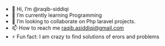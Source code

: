 - 👋 Hi, I’m @raqib-siddiqi
- 🌱 I’m currently learning Programming
- 💞️ I’m looking to collaborate on Php laravel projects.
- 📫 How to reach me raqib.asiddiqi@gmail.com
- ⚡ Fun fact: I am crazy to find solutions of erors and problems  

<!---
raqib-siddiqi/raqib-siddiqi is a ✨ special ✨ repository because its `README.md` (this file) appears on your GitHub profile.
You can click the Preview link to take a look at your changes.
--->
